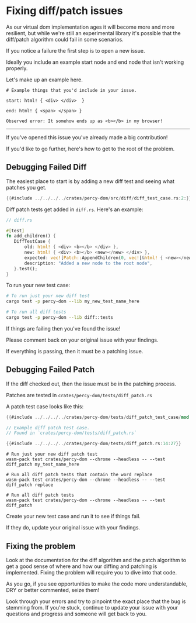 # Fixing diff/patch issues

As our virtual dom implementation ages it will become more and more resilient, but while we're still
an experimental library it's possible that the diff/patch algorithm could fail in some scenarios.

If you notice a failure the first step is to open a new issue.

Ideally you include an example start node and end node that isn't working properly.

Let's make up an example here.

```
# Example things that you'd include in your issue.

start: html! { <div> </div>  }

end: html! { <span> </span> }

Observed error: It somehow ends up as <b></b> in my browser!
```

---

If you've opened this issue you've already made a big contribution!

If you'd like to go further, here's how to get to the root of the problem.

## Debugging Failed Diff

The easiest place to start is by adding a new diff test and seeing what patches you get.

```rust
{{#include ../../../../crates/percy-dom/src/diff/diff_test_case.rs:2:}}
```

Diff patch tests get added in `diff.rs`. Here's an example:

```rust
// diff.rs

#[test]
fn add_children() {
   DiffTestCase {
       old: html! { <div> <b></b> </div> },
       new: html! { <div> <b></b> <new></new> </div> },
       expected: vec![Patch::AppendChildren(0, vec![&html! { <new></new> }])],
       description: "Added a new node to the root node",
   }.test();
}
```

To run your new test case:

```sh
# To run just your new diff test
cargo test -p percy-dom --lib my_new_test_name_here

# To run all diff tests
cargo test -p percy-dom --lib diff::tests
```

If things are failing then you've found the issue!

Please comment back on your original issue with your findings.

If everything is passing, then it must be a patching issue.

## Debugging Failed Patch

If the diff checked out, then the issue must be in the patching process.

Patches are tested in `crates/percy-dom/tests/diff_patch.rs`

A patch test case looks like this:

```rust
{{#include ../../../../crates/percy-dom/tests/diff_patch_test_case/mod.rs}}
```

```rust
// Example diff patch test case.
// Found in `crates/percy-dom/tests/diff_patch.rs`

{{#include ../../../../crates/percy-dom/tests/diff_patch.rs:14:27}}
```

```
# Run just your new diff patch test
wasm-pack test crates/percy-dom --chrome --headless -- --test diff_patch my_test_name_here

# Run all diff patch tests that contain the word replace
wasm-pack test crates/percy-dom --chrome --headless -- --test diff_patch replace

# Run all diff patch tests
wasm-pack test crates/percy-dom --chrome --headless -- --test diff_patch
```

Create your new test case and run it to see if things fail.

If they do, update your original issue with your findings.

## Fixing the problem

Look at the documentation for the diff algorithm and the patch algorithm to get a good sense of where and how our
diffing and patching is implemented. Fixing the problem will require you to dive into that code.

As you go, if you see opportunities to make the code more understandable, DRY or better commented, seize them!

Look through your errors and try to pinpoint the exact place that the bug is stemming from. If you're stuck, continue
to update your issue with your questions and progress and someone will get back to you.

